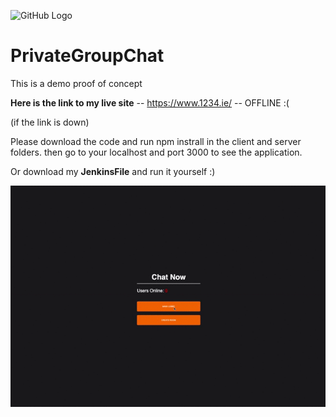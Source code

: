 ![GitHub Logo](Group-Chat/client/public/favicon.ico)

# PrivateGroupChat
This is a demo proof of concept 
 
**Here is the link to my live site**
-- https://www.1234.ie/ -- OFFLINE :( 

(if the link is down)

Please download the code and run npm instrall in the client and server folders. 
then go to your localhost and port 3000 to see the application. 

Or download my **JenkinsFile** and run it yourself :) 

![Chat Demo](demo/howTo.gif)

